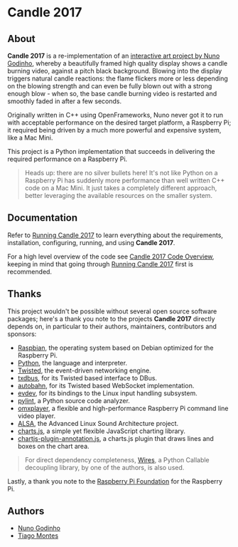 Candle 2017
===========

About
-----

**Candle 2017** is a re-implementation of an [interactive art project by Nuno Godinho](https://projects.nunogodinho.com/candle), whereby a beautifully framed high quality display shows a candle burning video, against a pitch black background. Blowing into the display triggers natural candle reactions: the flame flickers more or less depending on the blowing strength and can even be fully blown out with a strong enough blow - when so, the base candle burning video is restarted and smoothly faded in after a few seconds.

Originally written in C++ using OpenFrameworks, Nuno never got it to run with acceptable performance on the desired target platform, a Raspberry Pi; it required being driven by a much more powerful and expensive system, like a Mac Mini.

This project is a Python implementation that succeeds in delivering the required performance on a Raspberry Pi.

> Heads up: there are no silver bullets here! It's not like Python on a Raspberry Pi has suddenly more performance than well written C++ code on a Mac Mini. It just takes a completely different approach, better leveraging the available resources on the smaller system.



Documentation
-------------

Refer to [Running Candle 2017](README-running.md) to learn everything about the requirements, installation, configuring, running, and using **Candle 2017**.

For a high level overview of the code see [Candle 2017 Code Overview](README-develop.md), keeping in mind that going through [Running Candle 2017](README-running.md) first is recommended.



Thanks
------

This project wouldn't be possible without several open source software packages; here's a thank you note to the projects **Candle 2017** directly depends on, in particular to their authors, maintainers, contributors and sponsors:

* [Raspbian](https://raspbian.org), the operating system based on Debian optimized for the Raspberry Pi.
* [Python](https://www.python.org/), the language and interpreter.
* [Twisted](https://twistedmatrix.com/), the event-driven networking engine.
* [txdbus](https://pypi.python.org/pypi/txdbus), for its Twisted based interface to DBus.
* [autobahn](https://crossbar.io/autobahn/), for its Twisted based WebSocket implementation.
* [evdev](https://pypi.python.org/pypi/evdev), for its bindings to the Linux input handling subsystem.
* [pylint](https://pypi.python.org/pypi/pylint), a Python source code analyzer.
* [omxplayer](https://github.com/popcornmix/omxplayer), a flexible and high-performance Raspberry Pi command line video player.
* [ALSA](https://www.alsa-project.org/main/index.php/Main_Page), the Advanced Linux Sound Architecture project.
* [charts.js](https://www.chartjs.org), a simple yet flexible JavaScript charting library.
* [chartjs-plugin-annotation.js](https://github.com/chartjs/chartjs-plugin-annotation), a charts.js plugin that draws lines and boxes on the chart area.


> For direct dependency completeness, [Wires](https://pypi.python.org/pypi/wires), a Python Callable decoupling library, by one of the authors, is also used.

Lastly, a thank you note to the [Raspberry Pi Foundation](https://www.raspberrypi.org) for the Raspberry Pi.



Authors
-------

* [Nuno Godinho](https://github.com/nununo)
* [Tiago Montes](https://github.com/tmontes)


